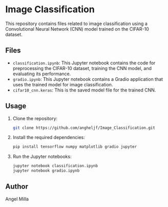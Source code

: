 # Image Classification

This repository contains files related to image classification using a Convolutional Neural Network (CNN) model trained on the CIFAR-10 dataset.

## Files

- `classification.ipynb`: This Jupyter notebook contains the code for preprocessing the CIFAR-10 dataset, training the CNN model, and evaluating its performance.
- `gradio.ipynb`: This Jupyter notebook contains a Gradio application that uses the trained model for image classification.
- `cifar10_cnn.keras`: This is the saved model file for the trained CNN.

## Usage

1. Clone the repository:

    ```bash
    git clone https://github.com/angheljf/Image_Classification.git
    ```

2. Install the required dependencies:

    ```bash
    pip install tensorflow numpy matplotlib gradio jupyter
    ```

3. Run the Jupyter notebooks:

    ```bash
    jupyter notebook classification.ipynb
    jupyter notebook gradio.ipynb
    ```

## Author

Angel Milla
